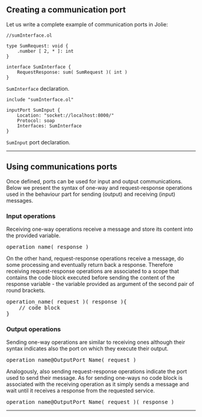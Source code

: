 ## Creating a communication port

Let us write a complete example of communication ports in Jolie:

<pre><code class="language-jolie code">//sumInterface.ol

type SumRequest: void {
    .number [ 2, * ]: int
}

interface SumInterface {
    RequestResponse: sum( SumRequest )( int )
}
</code></pre>

`SumInterface` declaration.

<pre><code class="language-jolie code">include "sumInterface.ol"

inputPort SumInput {
    Location: "socket://localhost:8000/"
    Protocol: soap
    Interfaces: SumInterface
}
</code></pre>

`SumInput` port declaration.

---

## Using communications ports

Once defined, ports can be used for input and output communications. Below we present the syntax of one-way and request-response operations used in the behaviour part for sending (output) and receiving (input) messages.

### Input operations

Receiving one-way operations receive a message and store its content into the provided variable.

<pre class="syntax">
operation_name( response )
</pre>

On the other hand, request-response operations receive a message, do some processing and eventually return back a response. Therefore receiving request-response operations are associated to a scope that contains the code block executed before sending the content of the response variable - the variable provided as argument of the second pair of round brackets.

<pre class="syntax">
operation_name( request )( response ){
    // code block
}
</pre> 

### Output operations

Sending one-way operations are similar to receiving ones although their syntax indicates also the port on which they execute their output.

<pre class="syntax">
operation_name@OutputPort_Name( request )
</pre>

Analogously, also sending request-response operations indicate the port used to send their message. As for sending one-ways no code block is associated with the receiving operation as it simply sends a message and wait until it receives a response from the requested service.

<pre class="syntax">
operation_name@OutputPort_Name( request )( response )
</pre>

---